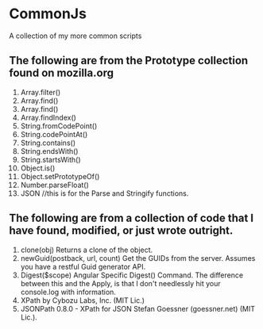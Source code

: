 CommonJs
========

A collection of my more common scripts

## The following are from the Prototype collection found on mozilla.org ##

1. Array.filter()
2. Array.find()
3. Array.find()
4. Array.findIndex()
5. String.fromCodePoint()
6. String.codePointAt()
7. String.contains()
8. String.endsWith()
9. String.startsWith()
10. Object.is()
11. Object.setPrototypeOf()
12. Number.parseFloat()
13. JSON //this is for the Parse and Stringify functions.

## The following are from a collection of code that I have found, modified, or just wrote outright. ##
 
1. clone(obj) Returns a clone of the object.
2. newGuid(postback, url, count) Get the GUIDs from the server. Assumes you have a restful Guid generator API.
3. Digest($scope) Angular Specific Digest() Command. The difference between this and the Apply, is that I don't needlessly hit your console.log with information.
4. XPath by Cybozu Labs, Inc. (MIT Lic.)
5. JSONPath 0.8.0 - XPath for JSON Stefan Goessner (goessner.net) (MIT Lic.).
